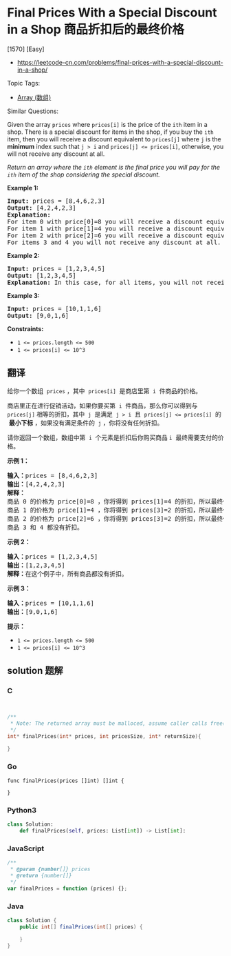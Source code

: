 # Final Prices With a Special Discount in a Shop 商品折扣后的最终价格

[1570] [Easy]

- https://leetcode-cn.com/problems/final-prices-with-a-special-discount-in-a-shop/

Topic Tags:

- [Array (数组)](https://leetcode-cn.com/tag/array/)

Similar Questions:

Given the array `prices` where `prices[i]` is the price of the `ith` item in a shop. There is a special discount for items in the shop, if you buy the `ith` item, then you will receive a discount equivalent to `prices[j]` where `j` is the **minimum** index such that `j > i` and `prices[j] <= prices[i]`, otherwise, you will not receive any discount at all.

_Return an array where the `ith` element is the final price you will pay for the `ith` item of the shop considering the special discount._

**Example 1:**

<pre><strong>Input:</strong> prices = [8,4,6,2,3]
<strong>Output:</strong> [4,2,4,2,3]
<strong>Explanation:</strong>&nbsp;
For item 0 with price[0]=8 you will receive a discount equivalent to prices[1]=4, therefore, the final price you will pay is 8 - 4 = 4.&nbsp;
For item 1 with price[1]=4 you will receive a discount equivalent to prices[3]=2, therefore, the final price you will pay is 4 - 2 = 2.&nbsp;
For item 2 with price[2]=6 you will receive a discount equivalent to prices[3]=2, therefore, the final price you will pay is 6 - 2 = 4.&nbsp;
For items 3 and 4 you will not receive any discount at all.
</pre>

**Example 2:**

<pre><strong>Input:</strong> prices = [1,2,3,4,5]
<strong>Output:</strong> [1,2,3,4,5]
<strong>Explanation:</strong> In this case, for all items, you will not receive any discount at all.
</pre>

**Example 3:**

<pre><strong>Input:</strong> prices = [10,1,1,6]
<strong>Output:</strong> [9,0,1,6]
</pre>

**Constraints:**

- `1 <= prices.length <= 500`
- `1 <= prices[i] <= 10^3`

## 翻译

给你一个数组  `prices` ，其中  `prices[i]`  是商店里第  `i`  件商品的价格。

商店里正在进行促销活动，如果你要买第  `i`  件商品，那么你可以得到与 `prices[j]` 相等的折扣，其中  `j`  是满足  `j > i`  且  `prices[j] <= prices[i]`  的  **最小下标** ，如果没有满足条件的  `j` ，你将没有任何折扣。

请你返回一个数组，数组中第  `i`  个元素是折扣后你购买商品 `i`  最终需要支付的价格。

**示例 1：**

<pre><strong>输入：</strong>prices = [8,4,6,2,3]
<strong>输出：</strong>[4,2,4,2,3]
<strong>解释：</strong>
商品 0 的价格为 price[0]=8 ，你将得到 prices[1]=4 的折扣，所以最终价格为 8 - 4 = 4 。
商品 1 的价格为 price[1]=4 ，你将得到 prices[3]=2 的折扣，所以最终价格为 4 - 2 = 2 。
商品 2 的价格为 price[2]=6 ，你将得到 prices[3]=2 的折扣，所以最终价格为 6 - 2 = 4 。
商品 3 和 4 都没有折扣。
</pre>

**示例 2：**

<pre><strong>输入：</strong>prices = [1,2,3,4,5]
<strong>输出：</strong>[1,2,3,4,5]
<strong>解释：</strong>在这个例子中，所有商品都没有折扣。
</pre>

**示例 3：**

<pre><strong>输入：</strong>prices = [10,1,1,6]
<strong>输出：</strong>[9,0,1,6]
</pre>

**提示：**

- `1 <= prices.length <= 500`
- `1 <= prices[i] <= 10^3`

## solution 题解

### C

```c


/**
 * Note: The returned array must be malloced, assume caller calls free().
 */
int* finalPrices(int* prices, int pricesSize, int* returnSize){

}
```

### Go

```golang
func finalPrices(prices []int) []int {

}
```

### Python3

```python
class Solution:
    def finalPrices(self, prices: List[int]) -> List[int]:
```

### JavaScript

```javascript
/**
 * @param {number[]} prices
 * @return {number[]}
 */
var finalPrices = function (prices) {};
```

### Java

```java
class Solution {
    public int[] finalPrices(int[] prices) {

    }
}
```
